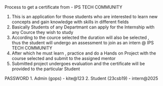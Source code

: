 Process to get a certificate from - IPS TECH COMMUNITY

1. This is an application for those students who are interested to learn new concepts and gain knowledge with skills in different fields
2. Basically Students of any Departmant can apply for the Internship with any Cource they wish to study
3. According to the cource selected the duration will also be selected , thus the student will undergo an assessment to join as an intern @ IPS TECH COMMUNITY 
4. After which he must learn , practice and do a Hands on Project with the course selected and submit to the assigned mentor
5. Submitted project undergoes evaluation and the certificate will be provided to the particular Student

PASSWORD
    1. Admin (gops) - kite@123
    2. Student (23csb19) - intern@2025
